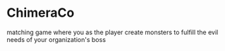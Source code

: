 # ChimeraCo
matching game where you as the player create monsters to fulfill the evil needs of your organization's boss
